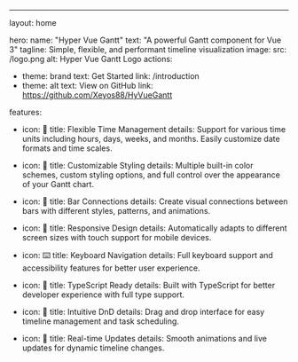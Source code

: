 ---

layout: home

hero:
  name: "Hyper Vue Gantt"
  text: "A powerful Gantt component for Vue 3"
  tagline: Simple, flexible, and performant timeline visualization
  image:
    src: /logo.png
    alt: Hyper Vue Gantt Logo
  actions:

  - theme: brand
    text: Get Started
    link: /introduction
  - theme: alt
    text: View on GitHub
    link: https://github.com/Xeyos88/HyVueGantt

features:

- icon: 📅
  title: Flexible Time Management
  details: Support for various time units including hours, days, weeks, and months. Easily customize date formats and time scales.

- icon: 🎨
  title: Customizable Styling
  details: Multiple built-in color schemes, custom styling options, and full control over the appearance of your Gantt chart.

- icon: 🔗
  title: Bar Connections
  details: Create visual connections between bars with different styles, patterns, and animations.

- icon: 📱
  title: Responsive Design
  details: Automatically adapts to different screen sizes with touch support for mobile devices.

- icon: ⌨️
  title: Keyboard Navigation
  details: Full keyboard support and accessibility features for better user experience.

- icon: 🚀
  title: TypeScript Ready
  details: Built with TypeScript for better developer experience with full type support.

- icon: 🎯
  title: Intuitive DnD
  details: Drag and drop interface for easy timeline management and task scheduling.

- icon: 🔄
  title: Real-time Updates
  details: Smooth animations and live updates for dynamic timeline changes.
